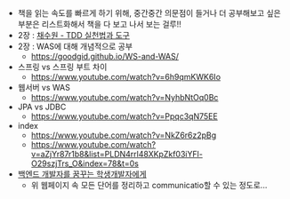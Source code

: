
- 책을 읽는 속도를 빠르게 하기 위해, 중간중간 의문점이 들거나 더 공부해보고 싶은 부분은 리스트화해서 책을 다 보고 나서 보는 걸루!!
- 2장 : [채수원 - TDD 실천법과 도구](https://repo.yona.io/doortts/blog/issue/1)
- 2장 : WAS에 대해 개념적으로 공부
  * https://goodgid.github.io/WS-and-WAS/
- 스프링 vs 스프링 부트 차이
  * https://www.youtube.com/watch?v=6h9qmKWK6Io
- 웹서버 vs WAS
  * https://www.youtube.com/watch?v=NyhbNtOq0Bc
- JPA vs JDBC
  * https://www.youtube.com/watch?v=Ppqc3qN75EE
- index
  * https://www.youtube.com/watch?v=NkZ6r6z2pBg
  * https://www.youtube.com/watch?v=aZjYr87r1b8&list=PLDN4rrl48XKpZkf03iYFl-O29szjTrs_O&index=78&t=0s
- [백엔드 개발자를 꿈꾸는 학생개발자에게](https://d2.naver.com/news/3435170)
  * 위 웹페이지 속 모든 단어를 정리하고 communicatio할 수 있는 정도로...
